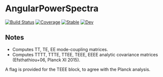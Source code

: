 # AngularPowerSpectra

[![Build Status](https://github.com/xzackli/AngularPowerSpectra.jl/workflows/CI/badge.svg)](https://github.com/xzackli/AngularPowerSpectra.jl/actions)
[![Coverage](https://codecov.io/gh/xzackli/AngularPowerSpectra.jl/branch/master/graph/badge.svg)](https://codecov.io/gh/xzackli/AngularPowerSpectra.jl)
[![Stable](https://img.shields.io/badge/docs-stable-blue.svg)](https://xzackli.github.io/AngularPowerSpectra.jl/stable)
[![Dev](https://img.shields.io/badge/docs-dev-blue.svg)](https://xzackli.github.io/AngularPowerSpectra.jl/dev)

## Notes

* Computes TT, TE, EE mode-coupling matrices.
* Computes TTTT, TTTE, TTEE, TEEE, EEEE analytic covariance matrices (Efsthathiou+06, Planck XI 2015).

A flag is provided for the TEEE block, to agree with the Planck analysis.
